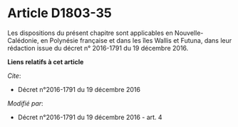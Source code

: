 # Article D1803-35

Les dispositions du présent chapitre sont applicables en Nouvelle-Calédonie, en Polynésie française et dans les îles Wallis
et Futuna,              dans leur rédaction issue du décret n° 2016-1791 du 19 décembre 2016.

**Liens relatifs à cet article**

_Cite_:

  - Décret n°2016-1791 du 19 décembre 2016

_Modifié par_:

  - Décret n°2016-1791 du 19 décembre 2016 - art. 4
